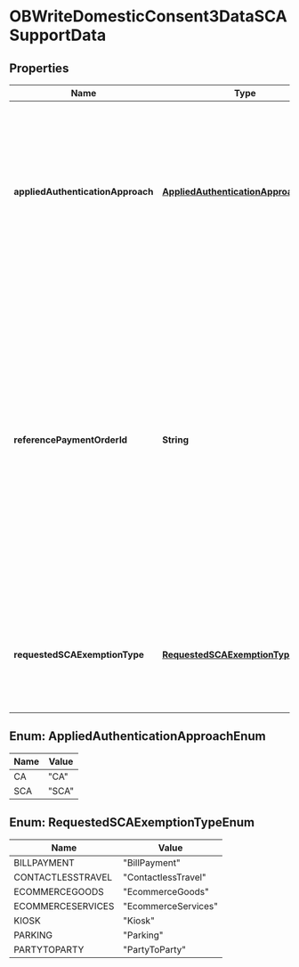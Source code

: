 
# OBWriteDomesticConsent3DataSCASupportData

## Properties
Name | Type | Description | Notes
------------ | ------------- | ------------- | -------------
**appliedAuthenticationApproach** | [**AppliedAuthenticationApproachEnum**](#AppliedAuthenticationApproachEnum) | Specifies a character string with a maximum length of 40 characters. Usage: This field indicates whether the PSU was subject to SCA performed by the TPP |  [optional]
**referencePaymentOrderId** | **String** | Specifies a character string with a maximum length of 140 characters. Usage: If the payment is recurring then the transaction identifier of the previous payment occurrence so that the ASPSP can verify that the PISP, amount and the payee are the same as the previous occurrence. |  [optional]
**requestedSCAExemptionType** | [**RequestedSCAExemptionTypeEnum**](#RequestedSCAExemptionTypeEnum) | This field allows a PISP to request specific SCA Exemption for a Payment Initiation |  [optional]


<a name="AppliedAuthenticationApproachEnum"></a>
## Enum: AppliedAuthenticationApproachEnum
Name | Value
---- | -----
CA | &quot;CA&quot;
SCA | &quot;SCA&quot;


<a name="RequestedSCAExemptionTypeEnum"></a>
## Enum: RequestedSCAExemptionTypeEnum
Name | Value
---- | -----
BILLPAYMENT | &quot;BillPayment&quot;
CONTACTLESSTRAVEL | &quot;ContactlessTravel&quot;
ECOMMERCEGOODS | &quot;EcommerceGoods&quot;
ECOMMERCESERVICES | &quot;EcommerceServices&quot;
KIOSK | &quot;Kiosk&quot;
PARKING | &quot;Parking&quot;
PARTYTOPARTY | &quot;PartyToParty&quot;



